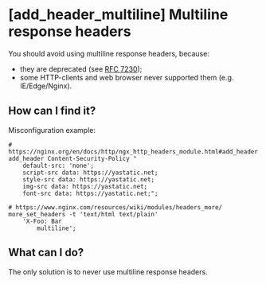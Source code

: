 # [add_header_multiline] Multiline response headers

You should avoid using multiline response headers, because:
  * they are deprecated (see [RFC 7230](https://tools.ietf.org/html/rfc7230#section-3.2.4));
  * some HTTP-clients and web browser never supported them (e.g. IE/Edge/Nginx).

## How can I find it?
Misconfiguration example:
```nginx
# https://nginx.org/en/docs/http/ngx_http_headers_module.html#add_header
add_header Content-Security-Policy "
    default-src: 'none';
    script-src data: https://yastatic.net;
    style-src data: https://yastatic.net;
    img-src data: https://yastatic.net;
    font-src data: https://yastatic.net;";

# https://www.nginx.com/resources/wiki/modules/headers_more/
more_set_headers -t 'text/html text/plain'
    'X-Foo: Bar
        multiline';
```

## What can I do?
The only solution is to never use multiline response headers.
